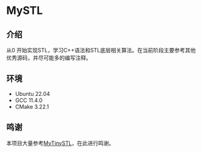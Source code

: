 # MySTL

## 介绍
从0 开始实现STL，学习C++语法和STL底层相关算法。在当前阶段主要参考其他优秀源码，并尽可能多的编写注释。

## 环境
+ Ubuntu 22.04
+ GCC 11.4.0
+ CMake 3.22.1

## 鸣谢
本项目大量参考[MyTinySTL](https://github.com/Alinshans/MyTinySTL)，在此进行鸣谢。